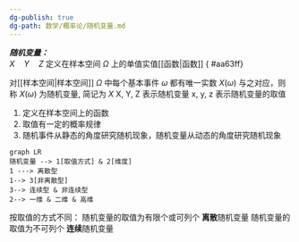 ```yaml
---
dg-publish: true
dg-path: 数学/概率论/随机变量.md
---
```

***随机变量：***   
$X\quad Y\quad Z$ 
定义在样本空间 $\Omega$ 上的单值实值[[函数\|函数]]
{ #aa63ff}


对[[样本空间\|样本空间]] $\Omega$ 中每个基本事件 $\omega$ 都有唯一实数 $X(\omega)$ 与之对应，则称 $X(\omega)$ 为随机变量, 简记为 $X$
X, Y, Z 表示随机变量   x, y, z 表示随机变量的取值

1. 定义在样本空间上的函数
2. 取值有一定的概率规律
3. 随机事件从静态的角度研究随机现象，随机变量从动态的角度研究随机现象

```mermaid
graph LR
随机变量 --> 1[取值方式] & 2[维度]
1 ---> 离散型 
1--> 3[非离散型]
3--> 连续型 & 非连续型
2--> 一维 & 二维 & 高维
```

按取值的方式不同：
随机变量的取值为有限个或可列个
**离散**随机变量
随机变量的取值为不可列个
**连续**随机变量





